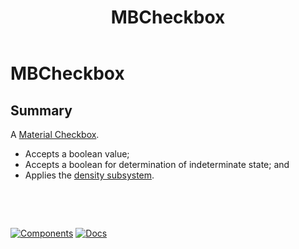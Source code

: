 ﻿---
uid: C.MBCheckbox
title: MBCheckbox
---
# MBCheckbox

## Summary

A [Material Checkbox](https://github.com/material-components/material-components-web/tree/v7.0.0/packages/mdc-checkbox#selection-controls-checkboxes).

- Accepts a boolean value;
- Accepts a boolean for determination of indeterminate state; and
- Applies the [density subsystem](xref:A.Density).

&nbsp;

&nbsp;

[![Components](https://img.shields.io/static/v1?label=Components&message=Core&color=blue)](xref:A.CoreComponents)
[![Docs](https://img.shields.io/static/v1?label=API%20Documentation&message=MBCheckbox&color=brightgreen)](xref:Material.Blazor.MBCheckbox)
